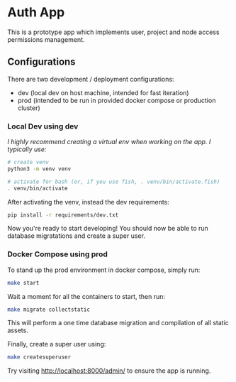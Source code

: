 # Auth App

This is a prototype app which implements user, project and node access permissions management.

## Configurations

There are two development / deployment configurations:

* dev (local dev on host machine, intended for fast iteration)
* prod (intended to be run in provided docker compose or production cluster)

### Local Dev using dev

_I highly recommend creating a virtual env when working on the app. I typically use:_

```sh
# create venv
python3 -m venv venv

# activate for bash (or, if you use fish, . venv/bin/activate.fish)
. venv/bin/activate
```

After activating the venv, instead the dev requirements:

```sh
pip install -r requirements/dev.txt
```

Now you're ready to start developing! You should now be able to run database migratations and create a super user.

### Docker Compose using prod

To stand up the prod environment in docker compose, simply run:

```sh
make start
```

Wait a moment for all the containers to start, then run:

```sh
make migrate collectstatic
```

This will perform a one time database migration and compilation of all static assets.

Finally, create a super user using:

```sh
make createsuperuser
```

Try visiting [http://localhost:8000/admin/](http://localhost:8000/admin/) to ensure the app is running.

